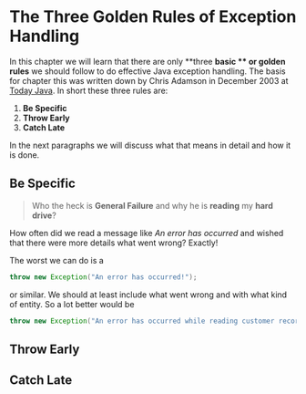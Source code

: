 # 

# The Three Golden Rules of Exception Handling

In this chapter we will learn that there are only **three **basic ** **or golden** rules** we should follow to do effective Java exception handling. The basis for chapter this was written down by Chris Adamson in December 2003 at [Today Java](http://today.java.net/pub/a/today/2003/12/04/exceptions.html). In short these three rules are:

1. **Be Specific**
2. **Throw Early**
3. **Catch Late**

In the next paragraphs we will discuss what that means in detail and how it is done.

## Be Specific

> Who the heck is **General Failure** and why he is **reading** my **hard drive**?

How often did we read a message like _An error has occurred_ and wished that there were more details what went wrong? Exactly!

The worst we can do is a

```java
throw new Exception("An error has occurred!");
```

or similar. We should at least include what went wrong and with what kind of entity. So a lot better would be

```java
throw new Exception("An error has occurred while reading customer record no " + customerNo); 
```

## Throw Early

## Catch Late





